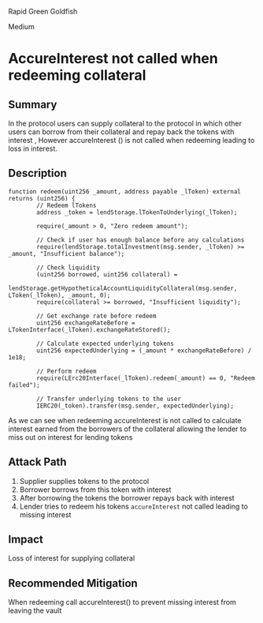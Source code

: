 Rapid Green Goldfish

Medium

# AccureInterest not called when redeeming collateral

## Summary
In the protocol users can supply collateral to the protocol in which other users can borrow from their collateral and repay back the tokens with interest , However accureInterest () is not called when redeeming leading to loss in interest.
## Description
```solidity
function redeem(uint256 _amount, address payable _lToken) external returns (uint256) {
        // Redeem lTokens
        address _token = lendStorage.lTokenToUnderlying(_lToken);

        require(_amount > 0, "Zero redeem amount");

        // Check if user has enough balance before any calculations
        require(lendStorage.totalInvestment(msg.sender, _lToken) >= _amount, "Insufficient balance");

        // Check liquidity
        (uint256 borrowed, uint256 collateral) =
            lendStorage.getHypotheticalAccountLiquidityCollateral(msg.sender, LToken(_lToken), _amount, 0);
        require(collateral >= borrowed, "Insufficient liquidity");

        // Get exchange rate before redeem
        uint256 exchangeRateBefore = LTokenInterface(_lToken).exchangeRateStored();

        // Calculate expected underlying tokens
        uint256 expectedUnderlying = (_amount * exchangeRateBefore) / 1e18;

        // Perform redeem
        require(LErc20Interface(_lToken).redeem(_amount) == 0, "Redeem failed");

        // Transfer underlying tokens to the user
        IERC20(_token).transfer(msg.sender, expectedUnderlying);
```
As we can see when redeeming accureInterest is not called to calculate interest earned from the borrowers of the collateral allowing the lender to miss out on interest for lending tokens

## Attack Path
1. Supplier supplies tokens to the protocol
2. Borrower borrows from this token with interest
3. After borrowing the tokens the borrower repays back with interest
4. Lender tries to redeem his tokens `accureInterest` not called leading to missing interest
## Impact
Loss of  interest for supplying collateral
## Recommended Mitigation
When redeeming call accureInterest() to prevent missing interest from leaving the vault